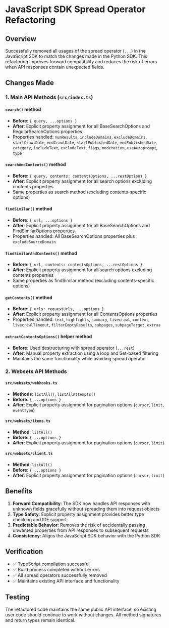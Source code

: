# JavaScript SDK Spread Operator Refactoring

## Overview
Successfully removed all usages of the spread operator (`...`) in the JavaScript SDK to match the changes made in the Python SDK. This refactoring improves forward compatibility and reduces the risk of errors when API responses contain unexpected fields.

## Changes Made

### 1. Main API Methods (`src/index.ts`)

#### `search()` method
- **Before**: `{ query, ...options }`
- **After**: Explicit property assignment for all BaseSearchOptions and RegularSearchOptions properties
- Properties handled: `numResults`, `includeDomains`, `excludeDomains`, `startCrawlDate`, `endCrawlDate`, `startPublishedDate`, `endPublishedDate`, `category`, `includeText`, `excludeText`, `flags`, `moderation`, `useAutoprompt`, `type`

#### `searchAndContents()` method
- **Before**: `{ query, contents: contentsOptions, ...restOptions }`
- **After**: Explicit property assignment for all search options excluding contents properties
- Same properties as search method (excluding contents-specific options)

#### `findSimilar()` method
- **Before**: `{ url, ...options }`
- **After**: Explicit property assignment for all BaseSearchOptions and FindSimilarOptions properties
- Properties handled: All BaseSearchOptions properties plus `excludeSourceDomain`

#### `findSimilarAndContents()` method
- **Before**: `{ url, contents: contentsOptions, ...restOptions }`
- **After**: Explicit property assignment for all search options excluding contents properties
- Same properties as findSimilar method (excluding contents-specific options)

#### `getContents()` method
- **Before**: `{ urls: requestUrls, ...options }`
- **After**: Explicit property assignment for all ContentsOptions properties
- Properties handled: `text`, `highlights`, `summary`, `livecrawl`, `context`, `livecrawlTimeout`, `filterEmptyResults`, `subpages`, `subpageTarget`, `extras`

#### `extractContentsOptions()` helper method
- **Before**: Used destructuring with spread operator (`...rest`)
- **After**: Manual property extraction using a loop and Set-based filtering
- Maintains the same functionality while avoiding spread operator

### 2. Websets API Methods

#### `src/websets/webhooks.ts`
- **Methods**: `listAll()`, `listAllAttempts()`
- **Before**: `{ ...options }`
- **After**: Explicit property assignment for pagination options (`cursor`, `limit`, `eventType`)

#### `src/websets/items.ts`
- **Method**: `listAll()`
- **Before**: `{ ...options }`
- **After**: Explicit property assignment for pagination options (`cursor`, `limit`)

#### `src/websets/client.ts`
- **Method**: `listAll()`
- **Before**: `{ ...options }`
- **After**: Explicit property assignment for pagination options (`cursor`, `limit`)

## Benefits

1. **Forward Compatibility**: The SDK now handles API responses with unknown fields gracefully without spreading them into request objects
2. **Type Safety**: Explicit property assignment provides better type checking and IDE support
3. **Predictable Behavior**: Removes the risk of accidentally passing unwanted properties from API responses to subsequent requests
4. **Consistency**: Aligns the JavaScript SDK behavior with the Python SDK

## Verification

- ✅ TypeScript compilation successful
- ✅ Build process completed without errors
- ✅ All spread operators successfully removed
- ✅ Maintains existing API interface and functionality

## Testing

The refactored code maintains the same public API interface, so existing user code should continue to work without changes. All method signatures and return types remain identical.
